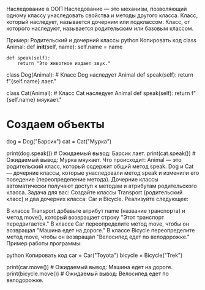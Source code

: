 Наследование в ООП
Наследование — это механизм, позволяющий одному классу унаследовать свойства и методы другого класса.
Класс, который наследует, называется дочерним или подклассом.
Класс, от которого наследуют, называется родительским или базовым классом.

Пример: Родительский и дочерний классы
python
Копировать код
class Animal:
    def __init__(self, name):
        self.name = name

    def speak(self):
        return "Это животное издает звук."

class Dog(Animal):  # Класс Dog наследует Animal
    def speak(self):
        return f"{self.name} лает."

class Cat(Animal):  # Класс Cat наследует Animal
    def speak(self):
        return f"{self.name} мяукает."

# Создаем объекты
dog = Dog("Барсик")
cat = Cat("Мурка")

print(dog.speak())  # Ожидаемый вывод: Барсик лает.
print(cat.speak())  # Ожидаемый вывод: Мурка мяукает.
Что происходит:
Animal — это родительский класс, который содержит общий метод speak.
Dog и Cat — дочерние классы, которые унаследовали метод speak и изменили его поведение (переопределение метода).
Дочерние классы автоматически получают доступ к методам и атрибутам родительского класса.
Задача для вас:
Создайте классы Transport (родительский класс) и два дочерних класса: Car и Bicycle.
Реализуйте следующее:

В классе Transport добавьте атрибут name (название транспорта) и метод move(), который возвращает строку "Этот транспорт передвигается."
В классе Car переопределите метод move, чтобы он возвращал "Машина едет на дороге."
В классе Bicycle переопределите метод move, чтобы он возвращал "Велосипед едет по велодорожке."
Пример работы программы:

python
Копировать код
car = Car("Toyota")
bicycle = Bicycle("Trek")

print(car.move())  # Ожидаемый вывод: Машина едет на дороге.
print(bicycle.move())  # Ожидаемый вывод: Велосипед едет по велодорожке.